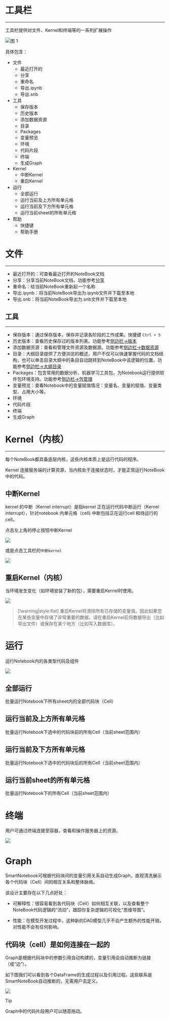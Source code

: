 # 工具栏
---
工具栏提供对文件、Kernel和终端等的一系列扩展操作

![图 1](../images/toobar%E7%9A%84%E6%93%8D%E4%BD%9C.png)  


具体包含：

* 文件
  * 最近打开的
  * 分享
  * 重命名
  * 导出.ipynb
  * 导出.snb
* 工具
  * 保存版本
  * 历史版本
  * 添加数据资源
  * 目录
  * Packages
  * 变量预览
  * 环境
  * 代码片段
  * 终端
  * 生成Graph
* Kernel
  * 中断Kernel
  * 重启Kernel
* 运行
  * 全部运行
  * 运行当前及上方所有单元格
  * 运行当前及下方所有单元格
  * 运行当前sheet的所有单元格
* 帮助
  * 快捷键
  * 帮助手册


# 文件
---
* 最近打开的：可查看最近打开的NoteBook文档
* 分享：分享当前NoteBook文档，功能参考<a href="./Share.md" title="分享">分享</a>
* 重命名：给当前NoteBook重新起一个名称
* 导出.ipynb：将当前NoteBook导出为.ipynb文件并下载至本地
* 导出.snb：将当前NoteBook导出为.snb文件并下载至本地


## 工具
---
* 保存版本：通过保存版本，保存并记录各阶段的工作成果。快捷键 `Ctrl + S`
* 历史版本：查看历史保存过的版本列表。功能参考<a href="./Sidebar.md" title="历史版本">侧边栏->版本</a>
* 添加数据资源：查看和管理文件资源及数据源。功能参考<a href="./Sidebar.md" title="数据资源">侧边栏->数据资源</a>
* 目录：大纲目录提供了方便浏览的概述，用户不仅可以快速掌握代码的文档结构，也可以单击目录大纲中的条目自动跳转到NoteBook中该逻辑的位置。功能参考<a href="./Sidebar.md" title="大纲目录">侧边栏->大纲目录</a>
* Packages：包含常用的数据分析、机器学习工具包，为Notebook运行提供软件包环境支持。功能参考<a href="./Sidebar.md" title="包管理">侧边栏->包管理</a>
* 变量预览：查看Notebook中的变量赋值情况：变量名、变量的赋值、变量类型、占用大小等。
* 环境
* 代码片段
* 终端
* 生成Graph

# Kernel（内核）
---
每个NoteBook都具备底层内核，这些内核本质上是运行代码的程序。

Kernel 连接服务端的计算资源，当内核处于连接状态时，才能正常运行NoteBook中的代码。

## 中断Kernel

kernel 的中断（Kernel interrupt）是指kernel 正在运行代码中断运行（Kernel interrupt），针对notebook 内单元格（cell) 中断包括正在运行cell 和待运行的cell。
 
点击左上角的停止按钮中断Kernel

![](/assets/zdkr.png)

或是点击工具栏的`中断kernel`

![](/assets/zdkr2.png)

## 重启Kernel（内核）

当环境发生变化（如环境安装了新的包），需要重启Kernel时使用。

![](/assets/cqkr.png)


> [!warning|style:flat]
> 重启Kernel将清除所有已存储的变量值。因此如果您在某些变量中存储了非常重要的数据，请在重启Kernel前将数据导出（比如导出文件）或保存在某个地方（比如写入数据库）。

# 运行

运行Notebook内的各类型代码及组件

![](/assets/yxdm.png)

## 全部运行

批量运行Notebook下所有sheet内的全部代码块（Cell）

## 运行当前及上方所有单元格

批量运行Notebook下选中的代码块前的所有Cell（当前sheet范围内）

## 运行当前及下方所有单元格

批量运行Notebook下选中的代码块后的所有Cell（当前sheet范围内）

## 运行当前sheet的所有单元格

批量运行Notebook下的所有Cell（当前sheet范围内）


# 终端

用户可通过终端连接至容器，查看和操作服务器上的资源。

![](/assets/zdtr.png)

# Graph

SmartNotebook可根据代码块间的变量引用关系自动生成Graph，直观清洗展示各个代码块（Cell）间的相互关系和整体脉络。

该设计主要存在以下几点好处：

- 可解释性：很容易看到各代码块（Cell）如何相互关联，以及查看整个NoteBook代码逻辑的“流动”，跟踪你复杂逻辑的可视化“思维导图”。

- 性能：在模型开发过程中，这种新的DAG模型几乎不会产生额外的性能开销，对性能不会有任何影响。


## 代码块（cell）是如何连接在一起的

Graph是根据代码块中的参数引用自动构建的，变量引用会自动推断为链接（或“边”）。

如下图我们可以看到各个DataFrame的生成过程以及引用过程。这些联系是SmartNoteBook自动推断的，无需用户去定义。

![](/assets/gra.png)

> [!Tip]
> Graph中的代码片段用户可以随意拖动。





